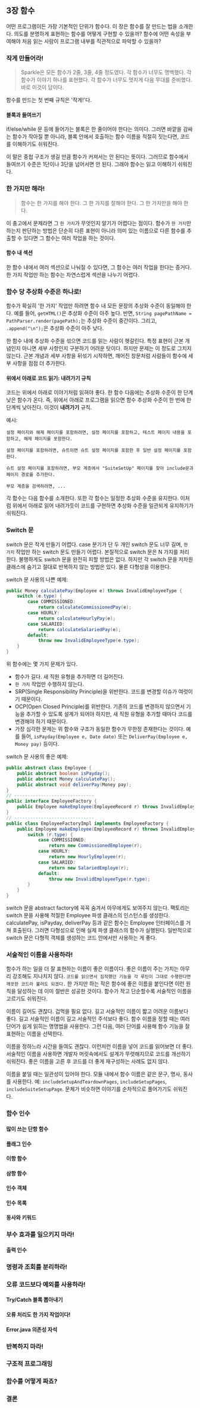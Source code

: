 ## 3장 함수

어떤 프로그램이든 가장 기본적인 단위가 함수다. 이 장은 함수를 잘 만드는 법을 소개한다. 의도를 분명하게 표현하는 함수를 어떻게 구현할 수 있을까? 함수에 어떤 속성을 부여해야 처음 읽는 사람이 프로그램 내부를 직관적으로 파악할 수 있을까?

### 작게 만들어라!

> Sparkle은 모든 함수가 2줄, 3줄, 4줄 정도였다. 각 함수가 너무도 명백했다. 각 함수가 이야기 하나를 표현했다. 각 함수가 너무도 멋지게 다음 무대를 준비했다. 바로 이것이 답이다.

함수를 만드는 첫 번째 규칙은 '작게!'다.

#### 블록과 들여쓰기

if/else/while 문 등에 들어가는 블록은 한 줄이어야 한다는 의미다. 그러면 바깥을 감싸는 함수가 작아질 뿐 아니라, 블록 안에서 호출하는 함수 이름을 적절히 짓는다면, 코드를 이해하기도 쉬워진다.

이 말은 중첩 구조가 생길 만큼 함수가 커져서는 안 된다는 뜻이다. 그러므로 함수에서 들여쓰기 수준은 1단이나 3단을 넘어서면 안 된다. 그래야 함수는 읽고 이해하기 쉬워진다.

### 한 가지만 해라!

> 함수는 한 가지를 해야 한다. 그 한 가지를 잘해야 한다. 그 한 가지만을 해야 한다.

이 충고에서 문제라면 그 `한 가지`가 무엇인지 알기가 어렵다는 점이다. 함수가 `한 가지`만 하는지 판단하는 방법은 단순히 다른 표현이 아니라 의미 있는 이름으로 다른 함수를 추출할 수 있다면 그 함수는 여러 작업을 하는 것이다.

#### 함수 내 섹션

한 함수 내에서 여러 섹션으로 나눠질 수 있다면, 그 함수는 여러 작업을 한다는 증거다. 한 가지 작업만 하는 함수는 자연스럽게 섹션을 나누기 어렵다.

### 함수 당 추상화 수준은 하나로!

함수가 확실히 '한 가지' 작업만 하려면 함수 내 모든 문장의 추상화 수준이 동일해야 한다. 예를 들어, `getHTML()`은 추상화 수준이 아주 높다. 반면, `String pagePathName = PathParser.render(pagePath);`는 추상화 수준이 중간이다. 그리고, `.append("\n");`은 추상화 수준이 아주 낮다.

한 함수 내에 추상화 수준을 섞으면 코드를 읽는 사람이 헷갈린다. 특정 표현이 근본 개념인지 아니면 세부 사항인지 구분하기 어려운 탓이다. 하지만 문제는 이 정도로 그치지 않는다. 근본 개념과 세부 사항을 뒤섞기 시작하면, 깨어진 창문처럼 사람들이 함수에 세부 사항을 점점 더 추가한다.

#### 위에서 아래로 코드 읽기: 내려가기 규칙

코드는 위에서 아래로 이야기처럼 읽혀야 좋다. 한 함수 다음에는 추상화 수준이 한 단계 낮은 함수가 온다. 즉, 위에서 아래로 프로그램을 읽으면 함수 추상화 수준이 한 번에 한 단계씩 낮아진다. 이것이 **내려가기** 규칙.

예시:

```
설정 페이지와 해제 페이지를 포함하려면, 설정 페이지를 포함하고, 테스트 페이지 내용을 포함하고, 해제 페이지를 포함한다.

설정 페이지를 포함하려면, 슈트이면 슈트 설정 페이지를 포함한 후 일반 설정 페이지를 포함한다.

슈트 설정 페이지를 포함하려면, 부모 계층에서 "SuiteSetUp" 페이지를 찾아 include문과 페이지 경로를 추가한다.

부모 계층을 검색하려면, ...
```

각 함수는 다음 함수를 소개한다. 또한 각 함수는 일정한 추상화 수준을 유지한다. 이처럼 위에서 아래로 읽어 내려가듯이 코드를 구현하면 추상화 수준을 일관되게 유지하기가 쉬워진다.

### Switch 문

switch 문은 작게 만들기 어렵다. case 분기가 단 두 개인 switch 문도 너무 길며, `한 가지` 작업만 하는 switch 문도 만들기 어렵다. 본질적으로 switch 문은 N 가지를 처리한다. 불행하게도 switch 문을 완전히 피할 방법은 없다. 하지만 각 switch 문을 저차원 클래스에 숨기고 절대로 반복하지 않는 방법은 있다. 물론 다형성을 이용한다.

switch 문 사용의 나쁜 예제:

```java
public Money calculatePay(Employee e) throws InvalidEmployeeType {
    switch (e.type) {
        case COMMISSIONED:
            return calculateCommissionedPay(e);
        case HOURLY:
            return calculateHourlyPay(e);
        case SALARIED:
            return calculateSalariedPay(e);
        default:
            throw new InvalidEmployeeType(e.type);
    }
}

```

위 함수에는 몇 가지 문제가 있다.

- 함수가 길다. 새 직원 유형을 추가하면 더 길어진다.
- `한 가지` 작업만 수행하지 않는다.
- SRP(Single Responsibility Principle)을 위반한다. 코드를 변경할 이슈가 여럿이기 때문이다.
- OCP(Open Closed Principle)를 위반한다. 기존의 코드를 변경하지 않으면서 기능을 추가할 수 있도록 설계가 되어야 하지만, 새 직원 유형을 추가할 때마다 코드를 변경해야 하기 때문이다.
- 가장 심각한 문제는 위 함수와 구조가 동일한 함수가 무한정 존재한다는 것이다. 예를 들어, `isPayday(Employee e, Date date)` 또는 `DeliverPay(Employee e, Money pay)` 등이다.

switch 문 사용의 좋은 예제:

```java
public abstract class Employee {
    public abstract boolean isPayday();
    public abstract Money calculatePay();
    public abstract void deliverPay(Money pay);
}
// ------------------------------
public interface EmployeeFactory {
    public Employee makeEmployee(EmployeeRecord r) throws InvalidEmployeeType;
}
// ------------------------------
public class EmployeeFactoryImpl implements EmployeeFactory {
    public Employee makeEmployee(EmployeeRecord r) throws InvalidEmployeeType {
        switch (r.type) {
            case COMMISSIONED:
                return new CommissionedEmployee(r);
            case HOURLY:
                return new HourlyEmployee(r);
            case SALARIED:
                return new SalariedEmploye(r);
            default:
                throw new InvalidEmployeeType(r.type);
        }
    }
}
```

switch 문을 abstract factory에 꼭꼭 숨겨서 아무에게도 보여주지 않는다. 팩토리는 switch 문을 사용해 적절한 Employee 파생 클래스의 인스턴스를 생성한다. calculatePay, isPayday, deliverPay 등과 같은 함수는 Employee 인터페이스를 거쳐 호출된다. 그러면 다형성으로 인해 실제 파생 클래스의 함수가 실행된다. 일반적으로 switch 문은 다형적 객체를 생성하는 코드 안에서만 사용하는 게 좋다.

### 서술적인 이름을 사용하라!

함수가 하는 일을 더 잘 표현하는 이름이 좋은 이름이다. 좋은 이름이 주는 가치는 아무리 강조해도 지나치지 않다. `코드를 읽으면서 짐작했던 기능을 각 루틴이 그대로 수행한다면 깨끗한 코드라 불러도 되겠다.` 한 가지만 하는 작은 함수에 좋은 이름을 붙인다면 이런 원칙을 달성하는 데 이미 절반은 성공한 것이다. 함수가 작고 단순할수록 서술적인 이름을 고르기도 쉬워진다.

이름이 길어도 괜찮다. 겁먹을 필요 없다. 길고 서술적인 이름이 짧고 어려운 이름보다 좋다. 길고 서술적인 이름이 길고 서술적인 주석보다 좋다. 함수 이름을 정할 때는 여러 단어가 쉽게 읽히는 명명법을 사용한다. 그런 다음, 여러 단어를 사용해 함수 기능을 잘 표현하는 이름을 선택한다.

이름을 정하느라 시간을 들여도 괜찮다. 이런저런 이름을 넣어 코드를 읽어보면 더 좋다. 서술적인 이름을 사용하면 개발자 머릿속에서도 설계가 뚜렷해지므로 코드를 개선하기 쉬워진다. 좋은 이름을 고른 후 코드를 더 좋게 재구성하는 사례도 없지 않다.

이름을 붙일 때는 일관성이 있어야 한다. 모듈 내에서 함수 이름은 같은 문구, 명사, 동사를 사용한다. 예: `includeSetupAndTeardownPages`, `includeSetupPages`, `includeSuiteSetupPage`. 문체가 비슷하면 이야기를 순차적으로 풀어가기도 쉬워진다.

### 함수 인수

#### 많이 쓰는 단항 함수

#### 플래그 인수

#### 이항 함수

#### 삼항 함수

#### 인수 객체

#### 인수 목록

#### 동사와 키워드

### 부수 효과를 일으키지 마라!

#### 출력 인수

### 명령과 조회를 분리하라!

### 오류 코드보다 예외를 사용하라!

#### Try/Catch 블록 뽑아내기

#### 오류 처리도 한 가지 작업이다!

#### Error.java 의존성 자석

### 반복하지 마라!

### 구조적 프로그래밍

### 함수를 어떻게 짜죠?

### 결론
